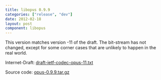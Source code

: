 ```yaml
---
title: libopus 0.9.9
categories: ["release", "dev"]
date: 2012-02-18
layout: post
component: libopus
---
```


This version matches version -11 of the draft. The bit-stream has not changed,
except for some corner cases that are unlikely to happen in the real world.

Internet-Draft: [draft-ietf-codec-opus-11.txt](http://tools.ietf.org/id/draft-ietf-codec-opus-11.txt)

Source code: [opus-0.9.9.tar.gz](http://downloads.xiph.org/releases/opus/opus-0.9.9.tar.gz)
